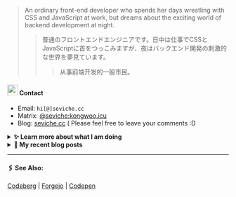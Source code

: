 
> An ordinary front-end developer who spends her days wrestling with CSS and JavaScript at work, but dreams about the exciting world of backend development at night.
>> 	普通のフロントエンドエンジニアです。日中は仕事でCSSとJavaScriptに首をつっこみますが、夜はバックエンド開発の刺激的な世界を夢見ています。
>>>	从事前端开发的一般市民。

####  <img src="https://cdn.discordapp.com/emojis/491270848032800768.png?size=128" style="width:24px;"> Contact  

- Email: `hi[@]seviche.cc`
- Matrix: [@seviche:kongwoo.icu](https://matrix.to/#/@seviche:kongwoo.icu)
- Blog: [seviche.cc](https://seviche.cc) 
  ( Please feel free to leave your comments :D 


<details>
  <summary><b> ✨ Learn more about what I am doing</b>
  </summary>


  
#### 👷 What I'm currently working on

- [Sevichecc/raycast-mastodon-extension](https://github.com/Sevichecc/raycast-mastodon-extension) - Raycast Extension for Mastodon (1 day ago)
- [importantimport/urara](https://github.com/importantimport/urara) - 🌸 Sweet, Powerful, IndieWeb-Compatible SvelteKit Blog Starter. [δ](Delta) (3 days ago)
- [Sevichecc/pleroma-backup-script](https://github.com/Sevichecc/pleroma-backup-script) - A backup script for pleroma and akkoma (4 days ago)
- [Sevichecc/Urara-Blog](https://github.com/Sevichecc/Urara-Blog) - Repo for my blog (5 days ago)
- [Sevichecc/raycast-neodb-extension](https://github.com/Sevichecc/raycast-neodb-extension) -  (1 week ago)
  <br>
#### 🌱 My latest projects

- [Sevichecc/raycast-neodb-extension](https://github.com/Sevichecc/raycast-neodb-extension) - 
- [Sevichecc/Full_Stack_Open_Part7](https://github.com/Sevichecc/Full_Stack_Open_Part7) - 
- [Sevichecc/Airbnb-Clone](https://github.com/Sevichecc/Airbnb-Clone) - A practice project for learning Next.js
- [Sevichecc/raycast-mastodon-extension](https://github.com/Sevichecc/raycast-mastodon-extension) - Raycast Extension for Mastodon
- [Sevichecc/Full_Stack_Open_Part6](https://github.com/Sevichecc/Full_Stack_Open_Part6) - 
  

#### 🔨 My recent Pull Requests


- [refactor(prose/checkbox): ♻️ use GFM style &amp; vertical centering](https://github.com/importantimport/urara/pull/66) on [importantimport/urara](https://github.com/importantimport/urara) (3 days ago)
- [update api method from post to get](https://github.com/neodb-social/neodb/pull/205) on [neodb-social/neodb](https://github.com/neodb-social/neodb) (1 week ago)
- [feat:  ✨  Katex supported](https://github.com/importantimport/urara/pull/65) on [importantimport/urara](https://github.com/importantimport/urara) (1 week ago)
- [Fix incorrent markdown format in zh_TW](https://github.com/pcottle/learnGitBranching/pull/1075) on [pcottle/learnGitBranching](https://github.com/pcottle/learnGitBranching) (1 week ago)
- [Fix zh-CN translation](https://github.com/pcottle/learnGitBranching/pull/1074) on [pcottle/learnGitBranching](https://github.com/pcottle/learnGitBranching) (1 week ago)


#### 🔭 Latest releases I've contributed to


- [nuxt-themes/alpine](https://github.com/nuxt-themes/alpine) ([v1.6.0](https://github.com/nuxt-themes/alpine/releases/tag/v1.6.0), 2 weeks ago) - The minimalist blog theme, powered by Nuxt &amp; Markdown.
- [BDX-town/Mangane](https://github.com/BDX-town/Mangane) ([hyperactive-sloth](https://github.com/BDX-town/Mangane/releases/tag/hyperactive-sloth), 3 weeks ago) - Alternative frontend for Akkoma
- [Sevichecc/pleroma-backup-script](https://github.com/Sevichecc/pleroma-backup-script) ([1.0.2](https://github.com/Sevichecc/pleroma-backup-script/releases/tag/1.0.2), 1 month ago) - A backup script for pleroma and akkoma
- [BigCoke233/matcha](https://github.com/BigCoke233/matcha) ([1.2.0](https://github.com/BigCoke233/matcha/releases/tag/1.2.0), 8 months ago) - 🍵 Typecho Theme Matcha：味苦但微甜
- [Sevichecc/obsidian-image](https://github.com/Sevichecc/obsidian-image) ([2.0](https://github.com/Sevichecc/obsidian-image/releases/tag/2.0), 1 year ago) - 
  
#### 📓 Gists I wrote
  

- [nord light theme for Rime](https://gist.github.com/ae49279fbc12b633697e05fd832559e9) (1 month ago)
- [](https://gist.github.com/8bb1c560d5ac7bf3d73176a6e059e7fb) (4 months ago)
- [rss&#43; &amp; miniflux](https://gist.github.com/f5608c4ad52e71d98f6fcf74110369df) (10 months ago)
- [fork from https://github.com/ronilaukkarinen/miniflux-theme-midnight/blob/master/style.css](https://gist.github.com/dd534c114a23bb410baeab3287f134e8) (1 year ago)
- [](https://gist.github.com/6fe4eeed295c832111fd7fbedc58cc05) (1 year ago)
</details>


<details>
  <summary><b> 📜 My recent blog posts</b></summary>
  <br/>


- [计算机图形学初体验——CS291](https://seviche.cc/2023-05-18-cs291) (2 weeks ago)
- [我在看什么 · 2-4月](https://seviche.cc/2023-04-29-readings) (3 weeks ago)
- [最近在做的东西](https://seviche.cc/2023-04-29-recent) (1 month ago)
- [一些最近在用的App](https://seviche.cc/2023-02-15-tools) (3 months ago)
- [我在看什么 · 1月](https://seviche.cc/2023-02-03-reading-1) (3 months ago)
</details>


---

####  🖇️ See Also:
[Codeberg](https://codeberg.org/Sevichecc) | [Forgejo](https://git.kongwoo.icu/seviche) | [Codepen](https://codepen.io/sevichee)
